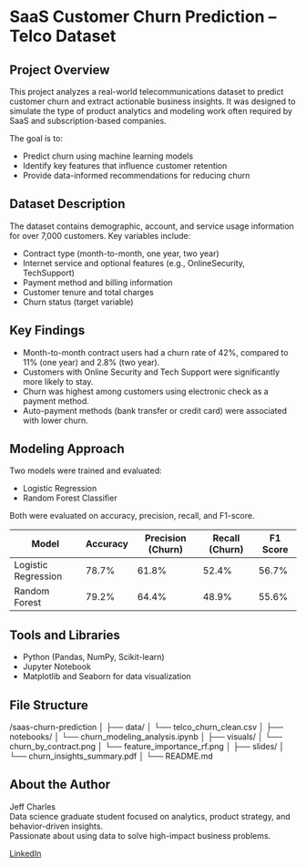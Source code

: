 # SaaS Customer Churn Prediction – Telco Dataset

## Project Overview

This project analyzes a real-world telecommunications dataset to predict customer churn and extract actionable business insights. It was designed to simulate the type of product analytics and modeling work often required by SaaS and subscription-based companies.

The goal is to:
- Predict churn using machine learning models
- Identify key features that influence customer retention
- Provide data-informed recommendations for reducing churn

## Dataset Description

The dataset contains demographic, account, and service usage information for over 7,000 customers. Key variables include:

- Contract type (month-to-month, one year, two year)
- Internet service and optional features (e.g., OnlineSecurity, TechSupport)
- Payment method and billing information
- Customer tenure and total charges
- Churn status (target variable)

## Key Findings

- Month-to-month contract users had a churn rate of 42%, compared to 11% (one year) and 2.8% (two year).
- Customers with Online Security and Tech Support were significantly more likely to stay.
- Churn was highest among customers using electronic check as a payment method.
- Auto-payment methods (bank transfer or credit card) were associated with lower churn.

## Modeling Approach

Two models were trained and evaluated:
- Logistic Regression
- Random Forest Classifier

Both were evaluated on accuracy, precision, recall, and F1-score.

| Model               | Accuracy | Precision (Churn) | Recall (Churn) | F1 Score |
|--------------------|----------|-------------------|----------------|----------|
| Logistic Regression| 78.7%    | 61.8%             | 52.4%          | 56.7%    |
| Random Forest      | 79.2%    | 64.4%             | 48.9%          | 55.6%    |

## Tools and Libraries

- Python (Pandas, NumPy, Scikit-learn)
- Jupyter Notebook
- Matplotlib and Seaborn for data visualization

## File Structure
/saas-churn-prediction
│
├── data/
│ └── telco_churn_clean.csv
│
├── notebooks/
│ └── churn_modeling_analysis.ipynb
│
├── visuals/
│ └── churn_by_contract.png
│ └── feature_importance_rf.png
│
├── slides/
│ └── churn_insights_summary.pdf
│
└── README.md


## About the Author

Jeff Charles  
Data science graduate student focused on analytics, product strategy, and behavior-driven insights.  
Passionate about using data to solve high-impact business problems.

[LinkedIn](https://www.linkedin.com/in/charlesjeff)

